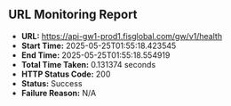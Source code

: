 ## URL Monitoring Report

- **URL:** https://api-gw1-prod1.fisglobal.com/gw/v1/health
- **Start Time:** 2025-05-25T01:55:18.423545
- **End Time:** 2025-05-25T01:55:18.554919
- **Total Time Taken:** 0.131374 seconds
- **HTTP Status Code:** 200
- **Status:** Success
- **Failure Reason:** N/A
